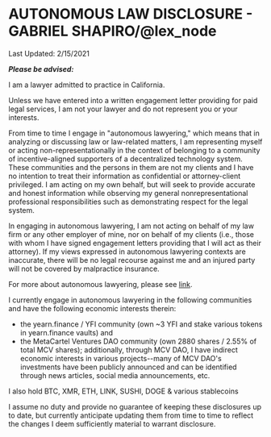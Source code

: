 # AUTONOMOUS LAW DISCLOSURE - GABRIEL SHAPIRO/@lex_node

Last Updated: 2/15/2021

***Please be advised:***

I am a lawyer admitted to practice in California. 

Unless we have entered into a written engagement letter providing for paid legal services, I am not your lawyer and do not represent you or your interests.

From time to time I engage in "autonomous lawyering," which means that in analyzing or discussing law or law-related matters, I am representing myself or acting non-representationally in the context of belonging to a community of incentive-aligned supporters of a decentralized technology system. These communities and the persons in them are not my clients and I have no intention to treat their information as confidential or attorney-client privileged. I am acting on my own behalf, but will seek to provide accurate and honest information while observing my general nonrepresentational professional responsibilities such as demonstrating respect for the legal system. 

In engaging in autonomous lawyering, I am not acting on behalf of my law firm or any other employer of mine, nor on behalf of my clients (i.e., those with whom I have signed engagement letters providing that I will act as their attorney). If my views expressed in autonomous lawyering contexts are inaccurate, there will be no legal recourse against me and an injured party will not be covered by malpractice insurance.

For more about autonomous lawyering, please see [link](https://lexnode.substack.com/p/autonomous-lawyering). 

I currently engage in autonomous lawyering in the following communities and have the following economic interests therein: 
*  the yearn.finance / YFI community (own ~3 YFI and stake various tokens in yearn.finance vaults) and
*  the MetaCartel Ventures DAO community (own 2880 shares / 2.55% of total MCV shares); additionally, through MCV DAO, I have indirect economic interests in various projects--many of MCV DAO's investments have been publicly announced and can be identified through news articles, social media announcements, etc. 

I also hold BTC, XMR, ETH, LINK, SUSHI, DOGE & various stablecoins

I assume no duty and provide no guarantee of keeping these disclosures up to date, but currently anticipate updating them from time to time to reflect the changes I deem sufficiently material to warrant disclosure. 







